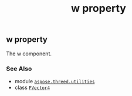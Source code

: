 ﻿---
title: w property
second_title: Aspose.3D for Python via .NET API References
description: 
type: docs
weight: 30
url: /python-net/aspose.threed.utilities/fvector4/w/
is_root: false
---

## w property


The w component.

### See Also
* module [`aspose.threed.utilities`](../../)
* class [`FVector4`](/3d/python-net/aspose.threed.utilities/fvector4)
